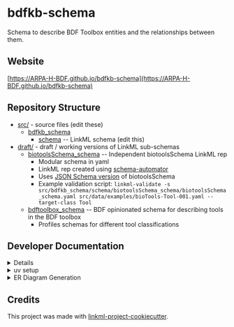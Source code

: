 # bdfkb-schema

Schema to describe BDF Toolbox entities and the relationships between them.

## Website

[https://ARPA-H-BDF.github.io/bdfkb-schema](https://ARPA-H-BDF.github.io/bdfkb-schema)

## Repository Structure

* [src/](src/) - source files (edit these)
  * [bdfkb_schema](src/bdfkb_schema)
    * [schema](src/bdfkb_schema/schema) -- LinkML schema
      (edit this)
* [draft/](draft/) - draft / working versions of LinkML sub-schemas
  * [biotoolsSchema_schema](src/bdfkb_schema/schema/biotoolsSchema_schema/) -- Independent biotoolsSchema LinkML rep
    * Modular schema in yaml
    * LinkML rep created using [schema-automator](https://github.com/linkml/schema-automator)
    * Uses [JSON Schema version](https://github.com/bio-tools/biotoolsSchema/tree/main/jsonschema) of biotoolsSchema
    * Example validation script: `linkml-validate -s src/bdfkb_schema/schema/biotoolsSchema_schema/biotoolsSchema_schema.yaml src/data/examples/bioTools-Tool-001.yaml --target-class Tool`
  * [bdftoolbox_schema](src/bdfkb_schema/schema/bdftoolbox_schema/) -- BDF opinionated schema for describing tools in the BDF toolbox
    * Profiles schemas for different tool classifications


## Developer Documentation

<details>
Use the `make` command to generate project artefacts:

* `make all`: make everything
* `make deploy`: deploys site
</details>

<details>
<summary>uv setup</summary>

Installation:
* With uv installed, run `uv run main.py`
  * This will install all dependencies & use required Python version
* Install linkml tools (if not already installed): `uv tool install linkml`

</details>

<details>
<summary>ER Diagram Generation</summary>

Create ER Diagram with Mermaid:
* `gen-erdiagram ./src/bdfkb_schema/schema/sample_import_schema/custom-llm-tool.yaml > mermaid.md`

</details>

## Credits

This project was made with
[linkml-project-cookiecutter](https://github.com/linkml/linkml-project-cookiecutter).
